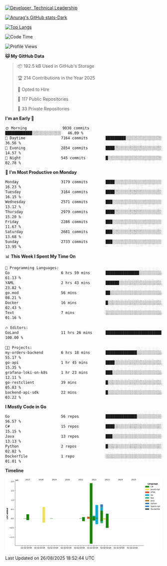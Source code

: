 <div>
  <a href="https://www.linkedin.com/in/arielpineiro/" target="_blank" rel="nofollow noopener noreferrer">
    <img src="https://img.shields.io/badge/-LinkedIn-%230077B5?style=for-the-badge&logo=linkedin&logoColor=white" alt="Developer, Technical Leadership" title="Ariel Piñeiro">
  </a>
</div>

[![Anurag's GitHub stats-Dark](https://github-readme-stats.vercel.app/api?username=arielsrv&show_icons=true&theme=dark#gh-dark-mode-only)](https://github.com/anuraghazra/github-readme-stats#gh-dark-mode-only)

[![Top Langs](https://github-readme-stats.vercel.app/api/top-langs/?username=arielsrv&layout=compact&langs_count=10&theme=dark#gh-dark-mode-only)](https://github.com/anuraghazra/github-readme-stats&theme=dark#gh-dark-mode-only)

<!--START_SECTION:waka-->
![Code Time](http://img.shields.io/badge/Code%20Time-1%2C380%20hrs%207%20mins-blue)

![Profile Views](http://img.shields.io/badge/Profile%20Views-7-blue)

**🐱 My GitHub Data** 

> 📦 192.5 kB Used in GitHub's Storage 
 > 
> 🏆 214 Contributions in the Year 2025
 > 
> 💼 Opted to Hire
 > 
> 📜 117 Public Repositories 
 > 
> 🔑 33 Private Repositories 
 > 
**I'm an Early 🐤** 

```text
🌞 Morning                9030 commits        ████████████░░░░░░░░░░░░░   46.09 % 
🌆 Daytime                7164 commits        █████████░░░░░░░░░░░░░░░░   36.56 % 
🌃 Evening                2854 commits        ████░░░░░░░░░░░░░░░░░░░░░   14.57 % 
🌙 Night                  545 commits         █░░░░░░░░░░░░░░░░░░░░░░░░   02.78 % 
```
📅 **I'm Most Productive on Monday** 

```text
Monday                   3179 commits        ████░░░░░░░░░░░░░░░░░░░░░   16.23 % 
Tuesday                  3164 commits        ████░░░░░░░░░░░░░░░░░░░░░   16.15 % 
Wednesday                2571 commits        ███░░░░░░░░░░░░░░░░░░░░░░   13.12 % 
Thursday                 2979 commits        ████░░░░░░░░░░░░░░░░░░░░░   15.20 % 
Friday                   2286 commits        ███░░░░░░░░░░░░░░░░░░░░░░   11.67 % 
Saturday                 2681 commits        ███░░░░░░░░░░░░░░░░░░░░░░   13.68 % 
Sunday                   2733 commits        ███░░░░░░░░░░░░░░░░░░░░░░   13.95 % 
```


📊 **This Week I Spent My Time On** 

```text
💬 Programming Languages: 
Go                       6 hrs 59 mins       ███████████████░░░░░░░░░░   61.13 % 
YAML                     2 hrs 43 mins       ██████░░░░░░░░░░░░░░░░░░░   23.82 % 
go.mod                   56 mins             ██░░░░░░░░░░░░░░░░░░░░░░░   08.21 % 
Docker                   16 mins             █░░░░░░░░░░░░░░░░░░░░░░░░   02.43 % 
Text                     7 mins              ░░░░░░░░░░░░░░░░░░░░░░░░░   01.16 % 

🔥 Editors: 
GoLand                   11 hrs 26 mins      █████████████████████████   100.00 % 

🐱‍💻 Projects: 
my-orders-backend        6 hrs 18 mins       ██████████████░░░░░░░░░░░   55.17 % 
go-api                   1 hr 45 mins        ████░░░░░░░░░░░░░░░░░░░░░   15.35 % 
grafana-loki-on-k8s      1 hr 23 mins        ███░░░░░░░░░░░░░░░░░░░░░░   12.11 % 
go-restclient            39 mins             █░░░░░░░░░░░░░░░░░░░░░░░░   05.83 % 
backend-api-sdk          22 mins             █░░░░░░░░░░░░░░░░░░░░░░░░   03.22 % 
```

**I Mostly Code in Go** 

```text
Go                       56 repos            ██████████████░░░░░░░░░░░   56.57 % 
C#                       15 repos            ████░░░░░░░░░░░░░░░░░░░░░   15.15 % 
Java                     13 repos            ███░░░░░░░░░░░░░░░░░░░░░░   13.13 % 
Python                   2 repos             █░░░░░░░░░░░░░░░░░░░░░░░░   02.02 % 
Dockerfile               1 repo              ░░░░░░░░░░░░░░░░░░░░░░░░░   01.01 % 
```



**Timeline**

![Lines of Code chart](https://raw.githubusercontent.com/arielsrv/arielsrv/main/assets/bar_graph.png)


 Last Updated on 26/08/2025 18:52:44 UTC
<!--END_SECTION:waka-->
